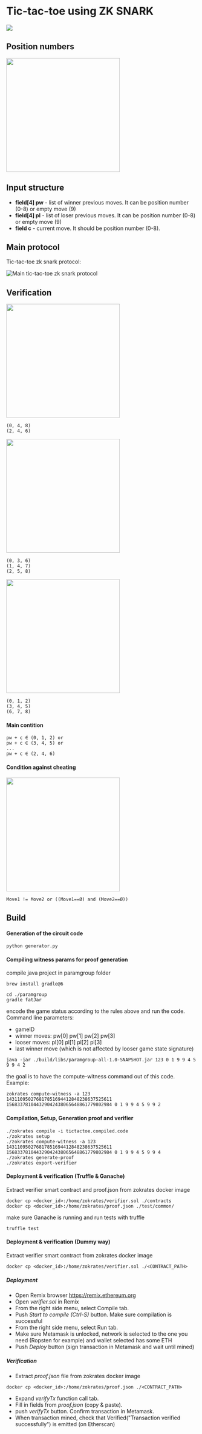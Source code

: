 # Tic-tac-toe using ZK SNARK

<img src="imgs/logo.png">

## Position numbers

<img height="300" src="imgs/position_numbers.png">

## Input structure

- **field[4] pw** - list of winner previous moves. It can be position number (0-8) or empty move (9)
- **field[4] pl** - list of loser previous moves. It can be position number (0-8) or empty move (9)
- **field c** - current move. It should be position number (0-8).

## Main protocol

Tic-tac-toe zk snark protocol:

![Main tic-tac-toe zk snark protocol](imgs/proto.png)

## Verification

<img height="300" src="imgs/diagonals.png">

```
(0, 4, 8)
(2, 4, 6)
```

<img height="300" src="imgs/vertical.png">

```
(0, 3, 6)
(1, 4, 7)
(2, 5, 8)
```

<img height="300" src="imgs/horizontal.png">

```
(0, 1, 2)
(3, 4, 5)
(6, 7, 8)
```

#### Main contition

```
pw + c ∈ (0, 1, 2) or
pw + c ∈ (3, 4, 5) or
...
pw + c ∈ (2, 4, 6)

```

#### Condition against cheating

<img height="300" src="imgs/cheat.png">

```
Move1 != Move2 or ((Move1==Ø) and (Move2==Ø))
```

## Build

#### Generation of the circuit code

```
python generator.py
```

#### Compiling witness params for proof generation

compile java project in paramgroup folder

``` brew install gradle@6 ```
```
cd ./paramgroup
gradle fatJar
```

encode the game status according to the rules above and run the code. Command line parameters:
 * gameID
 * winner moves: pw[0] pw[1] pw[2] pw[3]
 * looser moves: pl[0] pl[1] pl[2] pl[3]
 * last winner move (which is not affected by looser game state signature)

```
java -jar ./build/libs/paramgroup-all-1.0-SNAPSHOT.jar 123 0 1 9 9 4 5 9 9 4 2
```

the goal is to have the compute-witness command out of this code. Example:
```
zokrates compute-witness -a 123 143110950276817851694412848238637525611 156833781044329042438065648861779802984 0 1 9 9 4 5 9 9 2
```


#### Compilation, Setup, Generation proof and verifier

```
./zokrates compile -i tictactoe.compiled.code
./zokrates setup
./zokrates compute-witness -a 123 143110950276817851694412848238637525611 156833781044329042438065648861779802984 0 1 9 9 4 5 9 9 4
./zokrates generate-proof
./zokrates export-verifier
````

#### Deployment & verification (Truffle & Ganache)
Extract verifier smart contract and proof.json from zokrates docker image
```
docker cp <docker_id>:/home/zokrates/verifier.sol ./contracts
docker cp <docker_id>:/home/zokrates/proof.json ./test/common/
```

make sure Ganache is running and run tests with truffle

```
truffle test
```

#### Deployment & verification (Dummy way)
Extract verifier smart contract from zokrates docker image
```
docker cp <docker_id>:/home/zokrates/verifier.sol ./<CONTRACT_PATH>
```
##### Deployment

* Open Remix browser https://remix.ethereum.org
* Open *verifier.sol* in Remix
* From the right side menu, select Compile tab.
* Push *Start to compile (Ctrl-S)* button. Make sure compilation is successful
* From the right side menu, select Run tab.
* Make sure Metamask is unlocked, network is selected to the one you need (Ropsten for example) and wallet selected has some ETH
* Push *Deploy* button (sign transaction in Metamask and wait until mined)

##### Verification

* Extract *proof.json* file from zokrates docker image
```
docker cp <docker_id>:/home/zokrates/proof.json ./<CONTRACT_PATH>
```
* Expand *verifyTx* function call tab.
* Fill in fields from *proof.json* (copy & paste).
* push *verifyTx* button. Confirm transaction in Metamask.
* When transaction mined, check that Verified("Transaction verified successfully") is emitted (on Etherscan)
